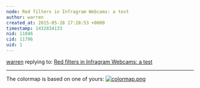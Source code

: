 ```yaml
---
node: Red filters in Infragram Webcams: a test
author: warren
created_at: 2015-05-28 17:28:53 +0000
timestamp: 1432834133
nid: 11846
cid: 11796
uid: 1
---
```




[warren](../profile/warren) replying to: [Red filters in Infragram Webcams: a test](../notes/warren/05-27-2015/red-filters-in-infragram-webcams-a-test)

----
The colormap is based on one of yours: 
[![colormap.png](https://i.publiclab.org/system/images/photos/000/010/072/medium/colormap.png)](https://i.publiclab.org/system/images/photos/000/010/072/original/colormap.png)